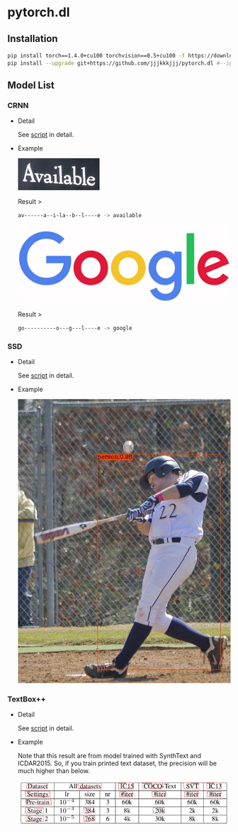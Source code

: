 # pytorch.dl

## Installation
```bash
pip install torch==1.4.0+cu100 torchvision==0.5+cu100 -f https://download.pytorch.org/whl/torch_stable.html
pip install --upgrade git+https://github.com/jjjkkkjjj/pytorch.dl #--ignore-installed pycurl # <- maybe needed
```

## Model List

### CRNN

- Detail

  See [script](https://github.com/jjjkkkjjj/pytorch.dl/tree/master/scripts/crnn) in detail.

- Example

  ![demo](./scripts/crnn/assets/demo.png?raw=true "demo")

  Result >

  ```bash
  av------a--i-la--b--l----e -> available
  ```

  ![test](./scripts/crnn/assets/test.jpg?raw=true "test")

  Result >

  ```bash
  go----------o---g---l----e -> google
  ```

  

### SSD

- Detail

  See [script](https://github.com/jjjkkkjjj/pytorch.dl/tree/master/scripts/ssd) in detail.

- Example

  ![result img](./scripts/ssd/assets/coco_testimg-result.jpg?raw=true "result img")

### TextBox++

- Detail

  See [script](https://github.com/jjjkkkjjj/pytorch.dl/tree/master/scripts/textboxes%2B%2B) in detail.

- Example

  Note that this result are from model trained with SynthText and ICDAR2015. So, if you train printed text dataset, the precision will be much higher than below.

  ![icdar-trained img](./scripts/textboxes++/assets/train-icdar-result.png?raw=true "icdar-trained img")